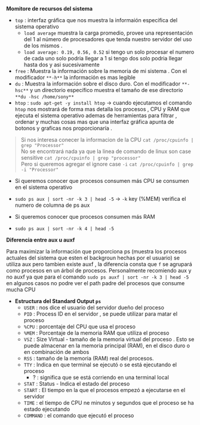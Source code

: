 **Momitore de recursos del sistema**

- `top` : interfaz gráfica que nos muestra la informaión especifica del sistema operativo
    - `load average` muestra la carga promedio, provee una representación del 1 al número de 
        procesadores que tenda nuestro servidor del uso de los mismos .
    - `load average: 0.19, 0.56, 0.52` si tengo un solo procesar el numero de cada uno solo podria llegar a 1
        si tengo dos solo podria llegar hasta dos y asi sucesivamente
- `free` : Muestra la información sobre la memoria de mi sistema . Con el modificador `**-h**` la
    información es mas legible
- `du` : Muestra la información sobre el disco duro. Con el modificador `**-hsc**` y un directorio específico
    muestra el tamaño de ese directorio `**du -hsc /home/sony**`
- `htop` : `sudo apt-get -y install htop` -> cuando ejecutamos el comando `htop` nos mostrará de forma mas detalla los procesos , CPU y RAM que ejecuta el sistema operativo
   ademas de herramientas para filtrar , ordenar y muchas cosas mas que una interfaz gráfica apunta de botonos y graficas nos proporcionaría .
 
> Si nos interesa conecer la informacion de la CPU `cat /proc/cpuinfo | grep "Processor"` <br>
> No se encontrará nada ya que la linea de comando de linux son case sensitive  `cat /proc/cpuinfo | grep "processor"` <br>
> Pero si queremos agregar el ignore case `-i` `cat /proc/cpuinfo | grep -i "Processor"`

- Si queremos conocer que procesos consumen más CPU se consumen en el sistema operativo
- `sudo ps aux | sort -nr -k 3 | head -5` -> `-k` key (%MEM) verifica el numero de columna de ps aux

- Si queremos conocer que procesos consumen más RAM
- `sudo ps aux | sort -nr -k 4 | head -5`



**Diferencia entre aux u auxf**

Para maximizar la información que proporciona ps (muestra los procesos actuales del sistema que esten el backgroun hechas por el usuario) se utiliza aux
pero tambien existe auxf , la diferencia consta que `f` se agrupará como procesos en un árbol de procesos. Personalmente recomiendo aux y no auxf
ya que para el comando `sudo ps auxf | sort -nr -k 3 | head -5` en algunos casos no podre ver el path padre del procesos que consume mucha CPU

- **Estructura del Standard Output `ps`**
    - `USER` : nos dice el usuario del servidor dueño del proceso
    - `PID` : Process ID en el servidor , se puede utilizar para matar el proceso
    - `%CPU` : porcentaje del CPU que usa el proceso
    - `%MEM` : Porcentaje de la memoria RAM que utiliza el proceso
    - `VSZ` : Size Virtual - tamaño de la memoria virtual del proceso . Esto se puede almacenar en la memoria principal (RAM), en el disco duro o en combinación de ambos
    - `RSS` : tamaño de la memoria (RAM) real del procesos. 
    - `TTY` : Indica en que terminal se ejecutó o se está ejecutando el proceso
        - ? : significa que se está corriendo en una terminal local
    - `STAT` : Status - Indica el estado del proceso
    - `START` : El tiempo en la que el procesos empezó a ejecutarse en el servidor
    - `TIME` : el tiempo de CPU ne minutos y segundos que el proceso se ha estado ejecutando
    - `COMMAND` : el comando que ejecutó el proceso
